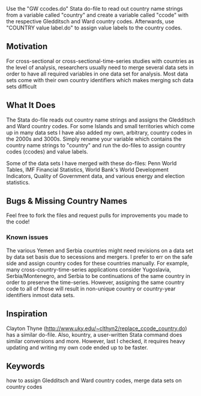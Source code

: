Use the "GW ccodes.do" Stata do-file to read out country name strings from a variable called "country" and create a variable called "ccode" with the respective Gledditsch and Ward country codes. 
Afterwards, use "COUNTRY value label.do" to assign value labels to the country codes.


## Motivation
For cross-sectional or cross-sectional-time-series studies with countries as the level of analysis, researchers usually need to merge several data sets in order to have all required variables in one data set for analysis. Most data sets come with their own country identifiers which makes merging sch data sets difficult

## What It Does
The Stata do-file reads out country name strings and assigns the Gledditsch and Ward country codes. For some Islands and small territories which come up in many data sets I have also added my own, arbitrary, country codes in the 2000s and 3000s.
Simply rename your variable which contains the country name strings to "country" and run the do-files to assign country codes (ccodes) and value labels.

Some of the data sets I have merged with these do-files: Penn World Tables, IMF Financial Statistics, World Bank's World Development Indicators, Quality of Government data, and various energy and election statistics.

## Bugs & Missing Country Names
Feel free to fork the files and request pulls for improvements you made to the code!

### Known issues
The various Yemen and Serbia countries might need revisions on a data set by data set basis due to secessions and mergers. I prefer to err on the safe side and assign country codes for these countries manually. For example, many cross-country-time-series applications consider Yugoslavia, Serbia/Montenegro, and Serbia to be continuations of the same country in order to preserve the time-series. However, assigning the same country code to all of those will result in non-unique country or country-year identifiers inmost data sets.

## Inspiration
Clayton Thyne (http://www.uky.edu/~clthyn2/replace_ccode_country.do) has a similar do-file. Also, kountry, a user-written Stata command does similar conversions and more. However, last I checked, it requires heavy updating and writing my own code ended up to be faster.

## Keywords
how to assign Gledditsch and Ward country codes, merge data sets on country codes